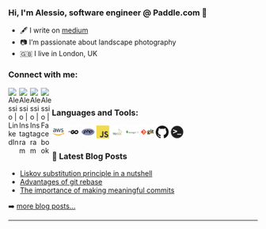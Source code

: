 ### Hi, I'm Alessio, software engineer @ Paddle.com 👋

- 🖋 I write on [medium][medium]
- 📷 I’m passionate about landscape photography
- 🇬🇧 I live in London, UK

### Connect with me:

[<img align="left" alt="Alessio | LinkedIn" width="22px" src="https://cdn.jsdelivr.net/npm/simple-icons@v3/icons/linkedin.svg" />][linkedin]
[<img align="left" alt="Alessio | Instagram" width="22px" src="https://cdn.jsdelivr.net/npm/simple-icons@v3/icons/instagram.svg" />][instagram]
[<img align="left" alt="Alessio | Instagram" width="22px" src="https://cdn.jsdelivr.net/npm/simple-icons@v3/icons/medium.svg" />][medium]
[<img align="left" alt="Alessio | Facebook" width="22px" src="https://cdn.jsdelivr.net/npm/simple-icons@v3/icons/facebook.svg" />][facebook]

<br />

### Languages and Tools:

<p>
    <img alt="AWS" width="26px" src="https://raw.githubusercontent.com/github/explore/master/topics/aws/aws.png" />
    <img alt="Go" width="26px" src="https://raw.githubusercontent.com/github/explore/master/topics/go/go.png" />
    <img alt="PHP" width="26px" src="https://raw.githubusercontent.com/github/explore/master/topics/php/php.png" />
    <img alt="JavaScript" width="26px" src="https://raw.githubusercontent.com/github/explore/80688e429a7d4ef2fca1e82350fe8e3517d3494d/topics/javascript/javascript.png" />
    <img alt="MySQL" width="26px" src="https://raw.githubusercontent.com/github/explore/80688e429a7d4ef2fca1e82350fe8e3517d3494d/topics/mysql/mysql.png" />
    <img alt="MongoDB" width="26px" src="https://raw.githubusercontent.com/github/explore/80688e429a7d4ef2fca1e82350fe8e3517d3494d/topics/mongodb/mongodb.png" />
    <img alt="Git" width="26px" src="https://raw.githubusercontent.com/github/explore/80688e429a7d4ef2fca1e82350fe8e3517d3494d/topics/git/git.png" />
    <img alt="GitHub" width="26px" src="https://raw.githubusercontent.com/github/explore/78df643247d429f6cc873026c0622819ad797942/topics/github/github.png" />
    <img alt="Terminal" width="26px" src="https://raw.githubusercontent.com/github/explore/80688e429a7d4ef2fca1e82350fe8e3517d3494d/topics/terminal/terminal.png" />
</p>


### 📕 Latest Blog Posts


- [Liskov substitution principle in a nutshell](https://itnext.io/liskov-substitution-principle-in-a-nutshell-8679015ada50)
- [Advantages of git rebase](https://itnext.io/advantages-of-git-rebase-af3b5f5448c6)
- [The importance of making meaningful commits](https://medium.com/swlh/the-importance-of-making-meaningful-commits-fd68e869f185)


➡️ [more blog posts...][medium]

---

[instagram]: https://instagram.com/xyzale
[linkedin]: https://www.linkedin.com/in/alessiopieruccetti/
[medium]: https://medium.com/@alessiopieruccetti
[facebook]: https://www.facebook.com/alessio.pieruccetti
